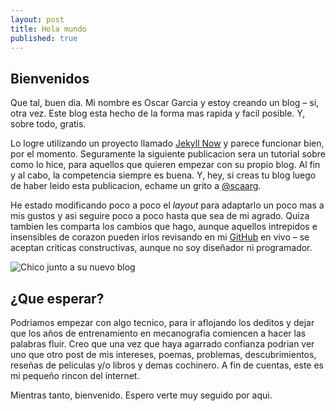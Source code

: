 ```yaml
---
layout: post
title: Hola mundo
published: true
---
```


## Bienvenidos
Que tal, buen dia. Mi nombre es Oscar Garcia y estoy creando un blog &ndash; si, otra vez.
Este blog esta hecho de la forma mas rapida y facil posible. Y, sobre todo, gratis.

Lo logre utilizando un proyecto llamado [Jekyll Now](https://github.com/barryclark/jekyll-now) y parece funcionar bien, por el momento. Seguramente la siguiente publicacion sera un tutorial sobre como lo hice, para aquellos que quieren empezar con su propio blog. Al fin y al cabo, la competencia siempre es buena. Y, hey, si creas tu blog luego de haber leido esta publicacion, echame un grito a [@scaarg](http://www.twitter.com/scaarg).

He estado modificando poco a poco el _layout_ para adaptarlo un poco mas a mis gustos y asi seguire poco a poco hasta que sea de mi agrado. Quiza tambien les comparta los cambios que hago, aunque aquellos intrepidos e insensibles de corazon pueden irlos revisando en mi [GitHub](https://github.com/scaarg/scaarg.github.io) en vivo &ndash; se aceptan criticas constructivas, aunque no soy diseñador ni programador.

<img src="{{ site.baseurl }}/images/svg/blog-start.svg" alt="Chico junto a su nuevo blog"/>

## ¿Que esperar?
Podriamos empezar con algo tecnico, para ir aflojando los deditos y dejar que los años de entrenamiento en mecanografia comiencen a hacer las palabras fluir. Creo que una vez que haya agarrado confianza podrian ver uno que otro post de mis intereses, poemas, problemas, descubrimientos, reseñas de peliculas y/o libros y demas cochinero. A fin de cuentas, este es mi pequeño rincon del internet.

Mientras tanto, bienvenido. Espero verte muy seguido por aqui.